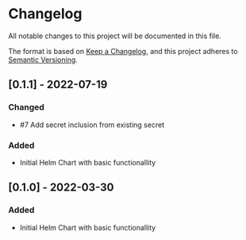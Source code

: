 # Changelog
All notable changes to this project will be documented in this file.

The format is based on [Keep a Changelog](https://keepachangelog.com/en/1.0.0/),
and this project adheres to [Semantic Versioning](https://semver.org/spec/v2.0.0.html).

## [0.1.1] - 2022-07-19

### Changed

- #7 Add secret inclusion from existing secret 

### Added
- Initial Helm Chart with basic functionallity

## [0.1.0] - 2022-03-30

### Added
- Initial Helm Chart with basic functionallity


